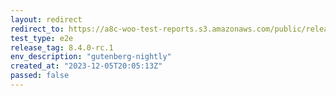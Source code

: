 ```yaml
---
layout: redirect
redirect_to: https://a8c-woo-test-reports.s3.amazonaws.com/public/release/8.4.0-rc.1/gutenberg-nightly/e2e/index.html
test_type: e2e
release_tag: 8.4.0-rc.1
env_description: "gutenberg-nightly"
created_at: "2023-12-05T20:05:13Z"
passed: false
---
```

